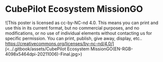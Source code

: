 # CubePilot Ecosystem MissionGO

![This poster is licensed as cc-by-NC-nd 4.0. This means you can print and use this in its current format, but no commercial purposes, and no modifications, or no use of individual elements without contacting us for specific permission. You can print, publish, give away, display, etc..
https://creativecommons.org/licenses/by-nc-nd/4.0/](<../.gitbook/assets/CubePilot Ecosystem MissionGO(EN-RGB-4098x5464dpi-20211006)-Final.jpg>)
